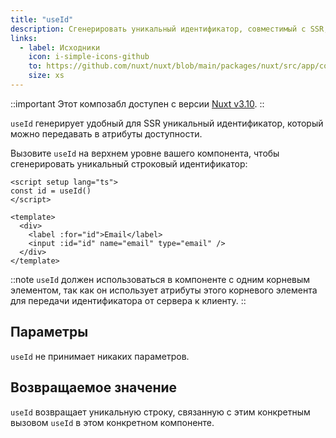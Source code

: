 ```yaml
---
title: "useId"
description: Сгенерировать уникальный идентификатор, совместимый с SSR, который можно передать в атрибуты доступности.
links:
  - label: Исходники
    icon: i-simple-icons-github
    to: https://github.com/nuxt/nuxt/blob/main/packages/nuxt/src/app/composables/id.ts
    size: xs
---
```


::important
Этот композабл доступен с версии [Nuxt v3.10](/blog/v3-10#ssr-safe-accessible-unique-id-creation).
::

`useId` генерирует удобный для SSR уникальный идентификатор, который можно передавать в атрибуты доступности.

Вызовите `useId` на верхнем уровне вашего компонента, чтобы сгенерировать уникальный строковый идентификатор:

```vue [components/EmailField.vue]
<script setup lang="ts">
const id = useId()
</script>

<template>
  <div>
    <label :for="id">Email</label>
    <input :id="id" name="email" type="email" />
  </div>
</template>
```

::note
`useId` должен использоваться в компоненте с одним корневым элементом, так как он использует атрибуты этого корневого элемента для передачи идентификатора от сервера к клиенту.
::

## Параметры

`useId` не принимает никаких параметров.

## Возвращаемое значение

`useId` возвращает уникальную строку, связанную с этим конкретным вызовом `useId` в этом конкретном компоненте.
